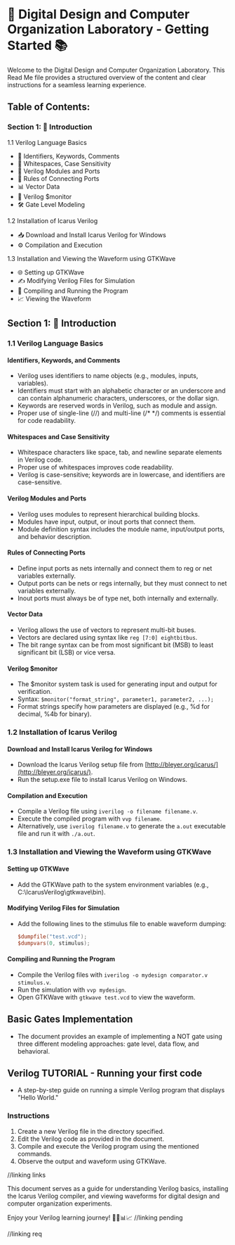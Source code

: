 # 🚀 Digital Design and Computer Organization Laboratory - Getting Started 📚

Welcome to the Digital Design and Computer Organization Laboratory. This Read Me file provides a structured overview of the content and clear instructions for a seamless learning experience.

## Table of Contents:

### Section 1: 📖 Introduction
1.1 Verilog Language Basics
   - 📘 Identifiers, Keywords, Comments
   - 📝 Whitespaces, Case Sensitivity
   - 🧩 Verilog Modules and Ports
   - 🚧 Rules of Connecting Ports
   - 📊 Vector Data
   - 📡 Verilog $monitor
   - 🛠️ Gate Level Modeling

1.2 Installation of Icarus Verilog
   - 📥 Download and Install Icarus Verilog for Windows
   - ⚙️ Compilation and Execution

1.3 Installation and Viewing the Waveform using GTKWave
   - 🌐 Setting up GTKWave
   - ✍️ Modifying Verilog Files for Simulation
   - 🏁 Compiling and Running the Program
   - 📈 Viewing the Waveform

## Section 1: 📖 Introduction
### 1.1 Verilog Language Basics

#### Identifiers, Keywords, and Comments
- Verilog uses identifiers to name objects (e.g., modules, inputs, variables).
- Identifiers must start with an alphabetic character or an underscore and can contain alphanumeric characters, underscores, or the dollar sign.
- Keywords are reserved words in Verilog, such as module and assign.
- Proper use of single-line (//) and multi-line (/* */) comments is essential for code readability.

#### Whitespaces and Case Sensitivity
- Whitespace characters like space, tab, and newline separate elements in Verilog code.
- Proper use of whitespaces improves code readability.
- Verilog is case-sensitive; keywords are in lowercase, and identifiers are case-sensitive.

#### Verilog Modules and Ports
- Verilog uses modules to represent hierarchical building blocks.
- Modules have input, output, or inout ports that connect them.
- Module definition syntax includes the module name, input/output ports, and behavior description.

#### Rules of Connecting Ports
- Define input ports as nets internally and connect them to reg or net variables externally.
- Output ports can be nets or regs internally, but they must connect to net variables externally.
- Inout ports must always be of type net, both internally and externally.

#### Vector Data
- Verilog allows the use of vectors to represent multi-bit buses.
- Vectors are declared using syntax like `reg [7:0] eightbitbus`.
- The bit range syntax can be from most significant bit (MSB) to least significant bit (LSB) or vice versa.

#### Verilog $monitor
- The $monitor system task is used for generating input and output for verification.
- Syntax: `$monitor("format_string", parameter1, parameter2, ...);`
- Format strings specify how parameters are displayed (e.g., %d for decimal, %4b for binary).

### 1.2 Installation of Icarus Verilog

#### Download and Install Icarus Verilog for Windows
- Download the Icarus Verilog setup file from [http://bleyer.org/icarus/](http://bleyer.org/icarus/).
- Run the setup.exe file to install Icarus Verilog on Windows.

#### Compilation and Execution
- Compile a Verilog file using `iverilog -o filename filename.v`.
- Execute the compiled program with `vvp filename`.
- Alternatively, use `iverilog filename.v` to generate the `a.out` executable file and run it with `./a.out`.

### 1.3 Installation and Viewing the Waveform using GTKWave

#### Setting up GTKWave
- Add the GTKWave path to the system environment variables (e.g., C:\IcarusVerilog\gtkwave\bin).

#### Modifying Verilog Files for Simulation
- Add the following lines to the stimulus file to enable waveform dumping:
  ```verilog
  $dumpfile("test.vcd");
  $dumpvars(0, stimulus);
  ```

#### Compiling and Running the Program
- Compile the Verilog files with `iverilog -o mydesign comparator.v stimulus.v`.
- Run the simulation with `vvp mydesign`.
- Open GTKWave with `gtkwave test.vcd` to view the waveform.

## Basic Gates Implementation
- The document provides an example of implementing a NOT gate using three different modeling approaches: gate level, data flow, and behavioral.

## Verilog TUTORIAL - Running your first code
- A step-by-step guide on running a simple Verilog program that displays "Hello World."

### Instructions
1. Create a new Verilog file in the directory specified.
2. Edit the Verilog code as provided in the document.
3. Compile and execute the Verilog program using the mentioned commands.
4. Observe the output and waveform using GTKWave.

//linking links 

This document serves as a guide for understanding Verilog basics, installing the Icarus Verilog compiler, and viewing waveforms for digital design and computer organization experiments.

Enjoy your Verilog learning journey! 🌟🔌📊📈
//linking pending

//linking req
